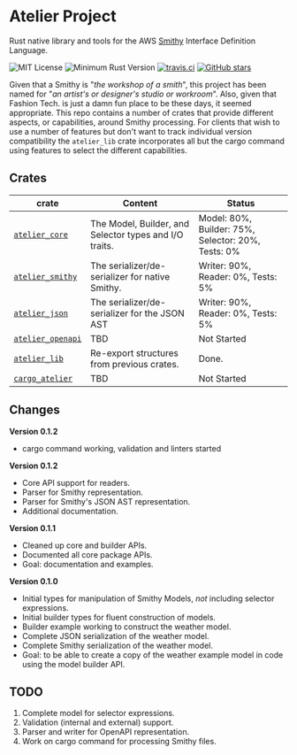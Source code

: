 # Atelier Project

Rust native library and tools for the AWS [Smithy](https://github.com/awslabs/smithy) Interface Definition Language.

![MIT License](https://img.shields.io/badge/license-mit-118811.svg)
![Minimum Rust Version](https://img.shields.io/badge/Min%20Rust-1.40-green.svg)
[![travis.ci](https://travis-ci.org/johnstonskj/rust-atelier.svg?branch=master)](https://travis-ci.org/johnstonskj/rust-atelier)
[![GitHub stars](https://img.shields.io/github/stars/johnstonskj/rust-atelier.svg)](https://github.com/johnstonskj/rust-atelier/stargazers)

Given that a Smithy is "_the workshop of a smith_", this project has been named for "_an artist's or designer's studio or workroom_". Also, given that Fashion Tech. is just a damn fun place to be these days, it seemed appropriate. This repo contains a number of crates that provide different aspects, or capabilities, around Smithy processing. For clients that wish to use a number of features but don't want to track individual version compatibility the `atelier_lib` crate incorporates all but the cargo command using features to select the different capabilities.

## Crates

| crate                                  | Content                                                | Status                              |
|----------------------------------------|--------------------------------------------------------|-------------------------------------|
| [`atelier_core`](./atelier-core)       | The Model, Builder, and Selector types and I/O traits. | Model: 80%, Builder: 75%, Selector: 20%, Tests: 0% |
| [`atelier_smithy`](./atelier_smithy)   | The serializer/de-serializer for native Smithy.        | Writer: 90%, Reader: 0%, Tests: 5%                 |
| [`atelier_json`](./atelier_json)       | The serializer/de-serializer for the JSON AST          | Writer: 90%, Reader: 0%, Tests: 5%                 |
| [`atelier_openapi`](./atelier_openapi) | TBD                                                    | Not Started                         |
| [`atelier_lib`](./atelier_lib)         | Re-export structures from previous crates.             | Done.      |
| [`cargo_atelier`](./cargo_atelier)     | TBD                                                    | Not Started                         |


## Changes

**Version 0.1.2**

* cargo command working, validation and linters started

**Version 0.1.2**

* Core API support for readers.
* Parser for Smithy representation.
* Parser for Smithy's JSON AST representation.
* Additional documentation.

**Version 0.1.1**

* Cleaned up core and builder APIs. 
* Documented all core package APIs.
* Goal: documentation and examples.

**Version 0.1.0**

* Initial types for manipulation of Smithy Models, _not_ including selector expressions.
* Initial builder types for fluent construction of models.
* Builder example working to construct the weather model.
* Complete JSON serialization of the weather model.
* Complete Smithy serialization of the weather model.
* Goal: to be able to create a copy of the weather example model in code using the model builder API.

## TODO

1. Complete model for selector expressions.
1. Validation (internal and external) support.
1. Parser and writer for OpenAPI representation.
1. Work on cargo command for processing Smithy files.